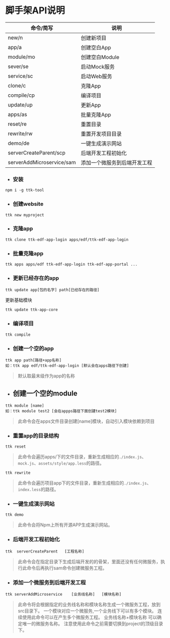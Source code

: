 # 脚手架API说明


命令/简写 | 说明
---|---
new/n | 创建新项目
app/a | 创建空白App
module/mo | 创建空白Module
sever/se | 启动Mock服务
service/sc | 启动Web服务
clone/c |       克隆App
compile/cp|     编译项目
update/up |     更新App
apps/as    |    批量克隆App
reset/re   |    重置目录
rewrite/rw 	|   重置开发项目目录
demo/de     |   一键生成演示网站
serverCreateParent/scp|后端开发工程初始化
serverAddMicroservice/sam|添加一个微服务到后端开发工程

- ### 安装
```
npm i -g ttk-tool
```
- ### 创建website


```
ttk new myproject 
```

- ### 克隆app

```
ttk clone ttk-edf-app-login apps/edf/ttk-edf-app-login
```

- ### 批量克隆app

```
ttk apps apps/edf ttk-edf-app-login ttk-edf-app-portal ...
```

- ### 更新已经存在的app 

```
ttk update app[包的名字] path[已经存在的路径]
```

更新基础模块
```
ttk update ttk-app-core
```
- ### 编译项目

```
ttk compile
```

- ### 创建一个空的app
```
ttk app path[路径+app名称]
如：ttk app edf/ttk-edf-app-login [默认会在apps路径下创建]
```
> 默认取最末级作为app的名称

- ## 创建一个空的module
```
ttk module [name]
如：ttk module test2 [会在appps路径下面创建test2模块]
```
>此命令会在apps文件目录创建[name]模块，自动引入模块依赖到项目

- ### 重置app的目录结构
```
ttk reset
```
>此命令会遍历apps/下的文件目录，重新生成相应的`./index.js`、`mock.js`、`assets/style/app.less`的路径。

```
ttk rewrite
```
>此命令会遍历项目app下的文件目录，重新生成相应的`./index.js`、`index.less`的路径。

- ### 一键生成演示网站
```
ttk demo
```
>此命令会将Npm上所有开源APP生成演示网站。

- ### 后端开发工程初始化
```
ttk  serverCreateParent   [工程名称]
```
>此命令会在指定目录下生成后端开发的的骨架，里面还没有任何微服务，执行此命令后再执行sam命令创建微服务工程。
- ### 添加一个微服务到后端开发工程
```
ttk serverAddMicroservice    [业务线名称]   [模块名称]
```
>此命令将会根据指定的业务线名称和模块名称生成一个微服务工程，放到 src目录下。
一个模块对应一个微服务,一个业务线下可以有多个模块。
连续使用此命令可以在产生多个微服务工程。
业务线名称+模块名称 可以确定唯一的微服务名称。
注意使用此命令之前需要切换到project的顶级目录下。
